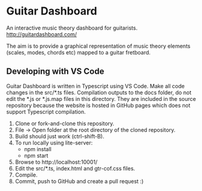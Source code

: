 # Guitar Dashboard
An interactive music theory dashboard for guitarists. http://guitardashboard.com/

The aim is to provide a graphical representation of music theory elements (scales, modes, chords etc) mapped to a guitar fretboard.

## Developing with VS Code

Guitar Dashboard is written in Typescript using VS Code. Make all code changes in the src/*.ts files. Compilation outputs to the docs folder, do not edit the *.js or *.js.map files in this directory. They are included in the source repository because the website is hosted in GitHub pages which does not support Typescript compilation.

1. Clone or fork-and-clone this repository.
2. File -> Open folder at the root directory of the cloned repository.
3. Build should just work (ctrl-shift-B).
4. To run locally using lite-server:
    - npm install 
    - npm start
5. Browse to http://localhost:10001/
6. Edit the src/*.ts, index.html and gtr-cof.css files.
7. Compile.
8. Commit, push to GitHub and create a pull request :)